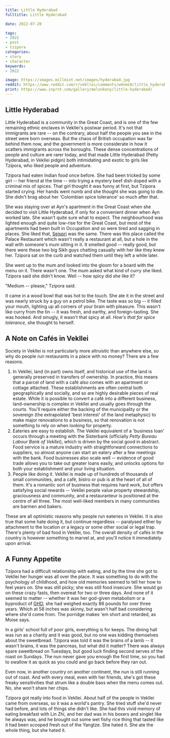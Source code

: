 ```yaml
---
title: Little Hyderabad
fulltitle: Little Hyderabad

date: 2022-07-20

tags: 
- 2022
- post
- tzipora
categories:
- story
- character
keywords:
- 2022

image: https://images.millmint.net/images/hyderabad.jpg
reddit: https://www.reddit.com/r/vekllei/comments/w4nms0/little_hyderabad/
print: https://www.inprnt.com/gallery/melonkony/little-hyderabad/
---
```


## Little Hyderabad

Little Hyderabad is a community in the Great Coast, and is one of the few remaining ethnic enclaves in Vekllei's postwar period. It's not that immigrants are rare -- on the contrary, about half the people you see in the street were born overseas. But the chaos of British occupation was far behind them now, and the government is more considerate in how it scatters immigrants across the boroughs. These dense concentrations of people and culture are rarer today, and that made Little Hyderabad (Petty Hyderabad, in Vekllei pidgin) both intimidating and exotic to girls like Tzipora, who liked people and adventure.

Tzipora had eaten Indian food once before. She had been tricked by some girl -- her friend at the time -- into trying a mystery beef dish doped with a criminal mix of spices. That girl thought it was funny at first, but Tzipora started crying. Her hands went numb and she thought she was going to die. She didn't brag about her 'Colombian spice tolerance' so much after that.

She was staying over at Ayn's apartment in the Great Coast when she decided to visit Little Hyderabad, if only for a convenient dinner when Ayn worked late. She wasn't quite sure what to expect. The neighbourhood was lighted enough and quite low-rise for the Great Coast, but most of the apartments had been built in Occupation and so were tired and sagging in places. She liked that, [Seispri](/utopia/landscape/boroughs/lola/#seispri) was the same. There was this place called the Palace Restaurant which wasn't really a restaurant at all, but a hole in the wall with someone's mum sitting in it. It smelled good -- really good, but there were these two big Sikh guys chatting casually with her like they knew her. Tzipora sat on the curb and watched them until they left a while later.

She went up to the mum and looked into the gloom for a board with the menu on it. There wasn't one. The mum asked what kind of curry she liked. Tzipora said she didn't know. Well -- how spicy did she like it?

"Medium -- please," Tzipora said.

It came in a wood bowl that was hot to the touch. She ate it in the street and was nearly struck by a guy on a petrol bike. The taste was so big -- it filled your mouth, lighting up all corners of your brain with pleasure. This wasn't like curry from the tin -- it was fresh, and earthy, and foreign-tasting. She was hooked. And smugly, it wasn't that spicy at all. *How's that for spice tolerance*, she thought to herself.

## A Note on Cafés in Vekllei

Society in Vekllei is not particularly more altruistic than anywhere else, so why do people run restaurants in a place with no money? There are a few reasons.

1. In Vekllei, land (in part) owns itself, and historical use of the land is generally preserved in transfers of ownership. In practice, this means that a parcel of land with a café also comes with an apartment or cottage attached. These establishments are often central both geographically and socially, and so are highly desirable pieces of real estate. While it is possible to convert a café into a different business, land-ownership is complex in Vekllei and usually goes through the courts. You'll require either the backing of the municipality or the sovereign (the extrapolated 'best interest' of the land metaphysic) to make major renovations to a business, so that renovation is not something to rely on when looking for property.
2. Eateries are easy to establish. The Vekllei equivalent of a 'business loan' occurs through a meeting with the Sisterbank (officially *Petty Bureau Labour Bank of Vekllei*), which is driven by the social good in abstract. Food service is a mature industry with straightforward connections to suppliers, so almost anyone can start an eatery after a few meetings with the bank. Food businesses also scale well -- evidence of good trade allows you to take out greater loans easily, and unlocks options for both your establishment and your living situation.
3. People like doing it. Vekllei is made up of hundreds of thousands of small communities, and a café, bistro or pub is at the heart of all of them. It's a romantic sort of business that requires hard work, but offers satisfying social rewards -- Vekllei people value property stewardship, graciousness and community, and a restauranteur is positioned at the centre of all three. The most well-liked members in many communities are barmen and bakers.

These are all optimistic reasons why people run eateries in Vekllei. It is also true that some hate doing it, but continue regardless -- paralysed either by attachment to the location or a legacy or some other social or legal trap. There's plenty of bad food in Vekllei, too. The overall density of cafés in the country is however something to marvel at, and you'll notice it immediately upon arrival.

## A Funny Appetite

Tzipora had a difficult relationship with eating, and by the time she got to Vekllei her hunger was all over the place. It was something to do with the psychology of childhood, and how old memories seemed to tell her how to feel years on. She was still picky; she was still food insecure. She would go on these crazy fasts, then overeat for two or three days. And none of it seemed to matter -- whether it was her god-given metabolism or a byproduct of [GHD](/posts/2021-05-28-forever/), she had weighed exactly 86 pounds for over three years. Which at 58 inches was skinny, but wasn't half bad considering where she'd come from. The porridge makes 'em short and retarded, as Moise says.

In a girls' school full of poor girls, everything is for keeps. The dining hall was run as a charity and it was good, but no one was kidding themselves about the sweetbread. Tzipora was told it was the brains of a lamb -- it wasn't brains, it was the pancreas, but what did it matter? There was always spare sweetbread on Tuesdays, but good luck finding second serves of the roast on Sundays. The nun never gave you enough the first time, so you had to swallow it as quick as you could and go back before they ran out.

Even now, in another country on another continent, the nun is still running out of roast. And with every meal, even with her friends, she's got these freaky sensitivities that strum like a double bass when the menu comes out. No, she won't share her chips.

Tzipora got really into food in Vekllei. About half of the people in Vekllei came from overseas, so it was a world's pantry. She tried stuff she'd never had before, and lots of things she didn't like. She had this vivid memory of eating breakfast with Lin Zhi, and her dad was in his boxers and singlet like he always was, and he brought out some wet fishy rice thing that tasted like it had been scooped fresh out of the Yangtze. She hated it. She ate the whole thing, but she hated it.